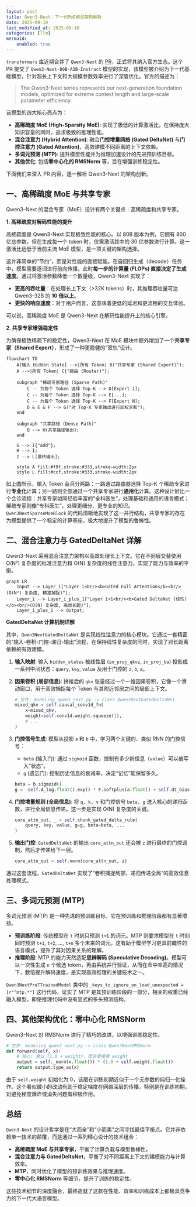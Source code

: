 ```yaml
---
layout: post
title: Qwen3-Next：下一代MoE模型架构解析
date: 2025-09-10
last_modified_at: 2025-09-10
categories: [llm]
mermaid:
    enabled: true
---
```


`transformers` 库近期合并了 `Qwen3-Next` 的 [PR](https://github.com/huggingface/transformers/pull/40771/)，正式将其纳入官方生态。这个 PR 提交了 `Qwen3-Next-80B-A3B-Instruct` 模型的实现，该模型被介绍为下一代基础模型，针对超长上下文和大规模参数效率进行了深度优化。官方的描述为：

> The Qwen3-Next series represents our next-generation foundation models, optimized for extreme context length and large-scale parameter efficiency.

该模型的四大核心亮点为：
*   **高稀疏度 MoE (High-Sparsity MoE)**: 实现了极低的计算激活比，在保持庞大知识容量的同时，追求极致的推理性能。
*   **混合注意力 (Hybrid Attention)**: 融合**门控增量网络 (Gated DeltaNet)** 与**门控注意力 (Gated Attention)**，高效建模不同距离的上下文依赖。
*   **多词元预测 (MTP)**: 提升模型性能并为推理加速设计的先进预训练目标。
*   **其他优化**: 包括**零中心化的 RMSNorm** 等，旨在增强训练稳定性。

下面我们来深入 PR 内容，逐一解析 Qwen3-Next 的架构创新。

## 一、高稀疏度 MoE 与共享专家

Qwen3-Next 的混合专家（MoE）设计有两个关键点：高稀疏度和共享专家。

**1. 高稀疏度对解码性能的提升**

高稀疏度是 Qwen3-Next 实现极致性能的核心。以 80B 版本为例，它拥有 800 亿总参数，但在生成每一个 token 时，仅需激活其中的 30 亿参数进行计算。这一激活比远低于当前主流 MoE 模型，是一项关键的架构选择。

这并非简单的“节约”，而是对性能的直接赋能。在自回归生成（decode）任务中，模型需要逐词进行前向传播，此时**每一步的计算量 (FLOPs) 直接决定了生成速度**。通过将激活参数降低一个数量级，Qwen3-Next 实现了：
*   **更高的吞吐量**：在处理长上下文（>32K tokens）时，其推理吞吐量可达 Qwen3-32B 的 **10 倍以上**。
*   **更快的响应速度**：对于用户而言，这意味着更低的延迟和更流畅的交互体验。

可以说，高稀疏度 MoE 是 Qwen3-Next 在解码性能提升上的核心引擎。

**2. 共享专家增强稳定性**

为确保极致稀疏下的稳定性，Qwen3-Next 在 MoE 模块中额外增加了一个**共享专家（Shared Expert）**，形成了一种更稳健的“双轨”设计。

```mermaid
flowchart TD
    A[输入 Hidden State] -->|所有 Token| B("共享专家 (Shared Expert)");
    A -->|所有 Token| C{"路由 (Router)"};

    subgraph "稀疏专家路径 (Sparse Path)"
        C -- 为每个 Token 选择 Top-K --> D[Expert 1];
        C -- 为每个 Token 选择 Top-K --> E[...];
        C -- 为每个 Token 选择 Top-K --> F[Expert N];
        D & E & F --> G("对 Top-K 专家输出进行加权求和");
    end

    subgraph "共享路径 (Dense Path)"
        B --> H(共享路径输出);
    end

    G --> I{"add"};
    H --> I;
    I --> L[最终输出];

    style A fill:#f9f,stroke:#333,stroke-width:2px
    style L fill:#ccf,stroke:#333,stroke-width:2px
```
如上图所示，输入 Token 会兵分两路：一路通过路由器选择 Top-K 个稀疏专家进行**专业化**计算；另一路则全部通过一个共享专家进行**通用化**计算。这种设计好比一个会诊流程：共享专家如同经验丰富的“全科医生”，处理基础和通用的语言模式；稀疏专家则像“专科医生”，处理更细分、更专业的知识。`Qwen3NextSparseMoeBlock` 的代码清晰地实现了这一并行结构，共享专家的存在为模型提供了一个稳定的计算基座，极大地提升了模型的鲁棒性。

## 二、混合注意力与 GatedDeltaNet 详解

Qwen3-Next 采用混合注意力架构以高效处理长上下文。它在不同层交替使用 O(N²) 复杂度的标准注意力和 O(N) 复杂度的线性注意力，实现了能力与效率的平衡。

```mermaid
graph LR
    Input --> Layer_i["Layer i<br/><b>Gated Full Attention</b><br/>(O(N²) 复杂度, 精准捕捉)"];
    Layer_i --> Layer_i_plus_1["Layer i+1<br/><b>Gated DeltaNet (线性)</b><br/>(O(N) 复杂度, 高效长距)"];
    Layer_i_plus_1 --> Output;
```

**GatedDeltaNet 计算机制详解**

其中，`Qwen3NextGatedDeltaNet` 是实现线性注意力的核心模块。它通过一套精密的“输入-卷积-门控-递归-输出”流程，在保持线性复杂度的同时，实现了对长距离依赖的有效建模。

1.  **输入映射**: 输入 `hidden_states` 被线性层 (`in_proj_qkvz`, `in_proj_ba`) 投影成一系列中间状态：`query`, `key`, `value` 及用于门控的 `z`, `b`, `a`。

2.  **因果卷积 (局部信息)**: 拼接后的 `qkv` 张量经过一个一维因果卷积，它像一个滑动窗口，用于高效捕捉每个 Token 与其附近邻居之间的局部上下文。
    ```python
    # 文件: modeling_qwen3_next.py -> class Qwen3NextGatedDeltaNet
    mixed_qkv = self.causal_conv1d_fn(
        x=mixed_qkv,
        weight=self.conv1d.weight.squeeze(1),
        # ...
    )
    ```

3.  **门控信号生成**: 模型从投影 `a` 和 `b` 中，学习两个关键的、类似 RNN 的门控信号：
    *   `beta` (输入门): 通过 `sigmoid` 函数，控制有多少新信息（`value`）可以被写入“状态”。
    *   `g` (遗忘门): 控制历史信息的衰减率，决定“记忆”能保留多久。
    ```python
    beta = b.sigmoid()
    g = -self.A_log.float().exp() * F.softplus(a.float() + self.dt_bias)
    ```

4.  **门控增量规则 (全局信息)**: 将 `q, k, v` 和门控信号 `beta, g` 送入核心的递归函数，进行全局信息传递。这一步是实现 O(N) 复杂度的关键。
    ```python
    core_attn_out, _ = self.chunk_gated_delta_rule(
        query, key, value, g=g, beta=beta, ...
    )
    ```

5.  **输出门控**: `GatedDeltaNet` 的输出 `core_attn_out` 还会被 `z` 进行最终的门控调制，然后才传递给下一层。
    ```python
    core_attn_out = self.norm(core_attn_out, z)
    ```
通过这套流程，`GatedDeltaNet` 实现了“卷积捕捉局部，递归传递全局”的高效信息处理模式。

## 三、多词元预测 (MTP)

多词元预测 (MTP) 是一种先进的预训练目标，它在预训练和推理阶段都有显著增益。

*   **预训练阶段**: 传统模型在 `t` 时刻只预测 `t+1` 的词元。MTP 则要求模型在 `t` 时刻同时预测 `t+1`, `t+2`, ..., `t+n` 多个未来的词元。这有助于模型学习更具前瞻性的语言模式，提升了其对因果关系的理解。
*   **推理阶段**: MTP 的能力天然适配**思辨解码 (Speculative Decoding)**。模型可以一次性生成 `n` 个候选 token，再由系统并行验证，从而在命中率高的情况下，数倍提升解码速度，是实现高效推理的关键技术之一。

`Qwen3NextPreTTrainedModel` 类中的 `_keys_to_ignore_on_load_unexpected = [r"^mtp.*"]` 这行代码，证实了 MTP 是其预训练阶段的一部分，相关的权重已经融入模型，即使推理代码中没有显式的多头预测结构。

## 四、其他架构优化：零中心化 RMSNorm

Qwen3-Next 对 RMSNorm 进行了精巧的改进，以增强训练稳定性。

```python
# 文件: modeling_qwen3_next.py -> class Qwen3NextRMSNorm
def forward(self, x):
    # 核心: 乘以 (1.0 + weight)，而非直接乘 weight
    output = self._norm(x.float()) * (1.0 + self.weight.float())
    return output.type_as(x)
```
由于 `self.weight` 初始化为 0，该层在训练初期近似于一个无参数的纯归一化操作。这个看似微小的改动有助于稳定梯度在网络深层的传播，特别是在训练初期，对避免梯度爆炸或消失问题有积极作用。

## 总结

`Qwen3-Next` 的设计哲学是在“大而全”和“小而美”之间寻找最佳平衡点。它并非依赖单一技术的颠覆，而是通过一系列精心设计的技术组合：
*   **高稀疏度 MoE 与共享专家**，平衡了计算负载与模型鲁棒性。
*   **混合注意力与 GatedDeltaNet**，平衡了对不同距离上下文的建模能力与计算效率。
*   **MTP**，同时优化了模型的预训练效果与推理速度。
*   **零中心化 RMSNorm** 等细节，提升了训练的稳定性。

这些技术细节的深度融合，最终造就了这款在性能、效率和训练成本上都极具竞争力的下一代大语言模型。